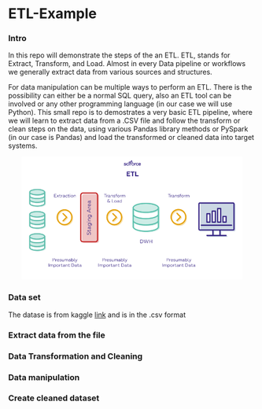 # ETL-Example

### Intro
In this repo will demonstrate the steps of the an ETL. ETL, stands for Extract, Transform, and Load. Almost in every Data pipeline or workflows we generally extract data from various sources and structures. 

For data manipulation can be multiple ways to perform an ETL. There is the possibility can either be a normal SQL query, also an ETL tool can be involved or any other programming language (in our case we will use Python). This small repo is to demostrates a very basic ETL pipeline, where we will learn to extract data from a .CSV file and follow the transform or clean steps on the data, using various Pandas library methods or PySpark (in our case is Pandas) and load the transformed or cleaned data into target systems.

<p align="center"> 
<img src="https://github.com/BardisRenos/ETL-Example/blob/main/ETL.png" width="450" height="250" style=centerme>
</p>


### Data set
The datase is from kaggle [link](https://www.kaggle.com/arashnic/hr-analytics-job-change-of-data-scientists) and is in the .csv format 


### Extract data from the file


### Data Transformation and Cleaning



### Data manipulation


### Create cleaned dataset
